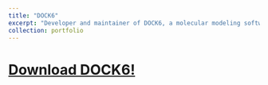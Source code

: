 ```yaml
---
title: "DOCK6"
excerpt: "Developer and maintainer of DOCK6, a molecular modeling software"
collection: portfolio
---
```


# [Download DOCK6!](https://dock.compbio.ucsf.edu/DOCK_6/index.htm)

